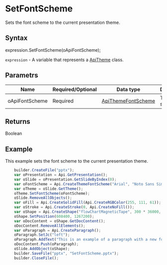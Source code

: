 # SetFontScheme

Sets the font scheme to the current presentation theme.

## Syntax

expression.SetFontScheme(oApiFontScheme);

`expression` - A variable that represents a [ApiTheme](../ApiTheme.md) class.

## Parametrs

| **Name** | **Required/Optional** | **Data type** | **Description** |
| ------------- | ------------- | ------------- | ------------- |
| oApiFontScheme | Required | [ApiThemeFontScheme](../../ApiThemeFontScheme/ApiThemeFontScheme.md) | Theme font scheme. |

## Returns

Boolean

## Example

This example sets the font scheme to the current presentation theme.

```javascript
	builder.CreateFile("pptx");
	var oPresentation = Api.GetPresentation();
	var oSlide = oPresentation.GetSlideByIndex(0);
	var oFontScheme = Api.CreateThemeFontScheme("Arial", "Noto Sans Simplified Chinese", "Arabic", "Times New Roman", "Noto Serif Simplified Chinese", "Arabic", "New font scheme");
	var oTheme = oSlide.GetTheme();
	oTheme.SetFontScheme(oFontScheme);
	oSlide.RemoveAllObjects();
	var oFill = Api.CreateSolidFill(Api.CreateRGBColor(255, 111, 61));
	var oStroke = Api.CreateStroke(0, Api.CreateNoFill());
	var oShape = Api.CreateShape("flowChartMagneticTape", 300 * 36000, 130 * 36000, oFill, oStroke);
	oShape.SetPosition(608400, 1267200);
	var oDocContent = oShape.GetDocContent();
	oDocContent.RemoveAllElements();
	var oParagraph = Api.CreateParagraph();
	oParagraph.SetJc("left");
	oParagraph.AddText("This is an example of a paragraph with a new font scheme set.");
	oDocContent.Push(oParagraph);
	oSlide.AddObject(oShape);
	builder.SaveFile("pptx", "SetFontScheme.pptx");
	builder.CloseFile();
```